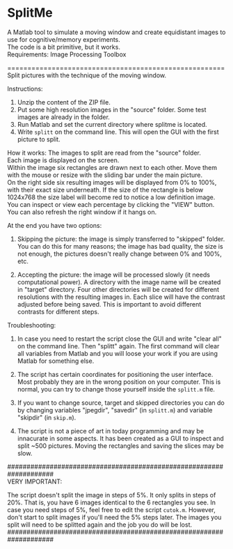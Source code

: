 SplitMe
=======


A Matlab tool to simulate a moving window and create equidistant images to use for cognitive/memory experiments.  
The code is a bit primitive, but it works.  
Requirements: Image Processing Toolbox  
  
======================================================
Split pictures with the technique of the moving window.
  
Instructions:  
  
1. Unzip the content of the ZIP file.
2. Put some high resolution images in the "source" folder. Some test images are already in the folder.
3. Run Matlab and set the current directory where splitme is located.
4. Write `splitt` on the command line. This will open the GUI with the first picture to split.


How it works:
The images to split are read from the "source" folder.  
Each image is displayed on the screen.  
Within the image six rectangles are drawn next to each other. Move them with the mouse or resize with the sliding bar under the main picture.  
On the right side six resulting images will be displayed from 0% to 100%, with their exact size underneath. If the size of the rectangle is below 1024x768 the size label will become red to notice a low definition image.  
You can inspect or view each percentage by clicking the "VIEW" button.  
You can also refresh the right window if it hangs on.  
  
At the end you have two options:  
  
1. Skipping the picture: the image is simply transferred to "skipped" folder. You can do this for many reasons; the image has bad quality, the size is not enough, the pictures doesn't really change between 0% and 100%, etc.  
  
2. Accepting the picture: the image will be processed slowly (it needs computational power). A directory with the image name will be created in "target" directory. Four other directories will be created for different resolutions with the resulting images in. Each slice will have the contrast adjusted before being saved. This is important to avoid different contrasts for different steps.  
  
  
  
Troubleshooting:  
1. In case you need to restart the script close the GUI and write "clear all" on the command line. Then "splitt" again. The first command will clear all variables from Matlab and you will loose your work if you are using Matlab for something else.  
  
2. The script has certain coordinates for positioning the user interface. Most probably they are in the wrong position on your computer. This is normal, you can try to change those yourself inside the `splitt.m` file.  
  
3. If you want to change source, target and skipped directories you can do by changing variables "jpegdir", "savedir" (in `splitt.m`) and variable "skipdir" (in `skip.m`).  
  
4. The script is not a piece of art in today programming and may be innacurate in some aspects. It has been created as a GUI to inspect and split ~500 pictures. Moving the rectangles and saving the slices may be slow.  
  
  
####################################################################  
VERY IMPORTANT:  
  
The script doesn't split the image in steps of 5%. It only splits in steps of 20%. That is, you have 6 images identical to the 6 rectangles you see. In case you need steps of 5%, feel free to edit the script `cutok.m`. However, don't start to split images if you'll need the 5% steps later. The images you split will need to be splitted again and the job you do will be lost.  
####################################################################  
